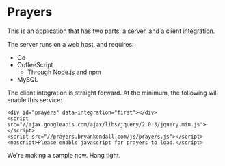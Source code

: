 # Prayers

This is an application that has two parts: a server, and a client integration.

The server runs on a web host, and requires:
* Go
* CoffeeScript
  * Through Node.js and npm
* MySQL

The client integration is straight forward. At the minimum, the following will enable this service:

```
<div id="prayers" data-integration="first"></div>
<script src="//ajax.googleapis.com/ajax/libs/jquery/2.0.3/jquery.min.js"></script>
<script src="//prayers.bryankendall.com/js/prayers.js"></script>
<noscript>Please enable javascript for prayers to load.</script>
```

We're making a sample now. Hang tight.
